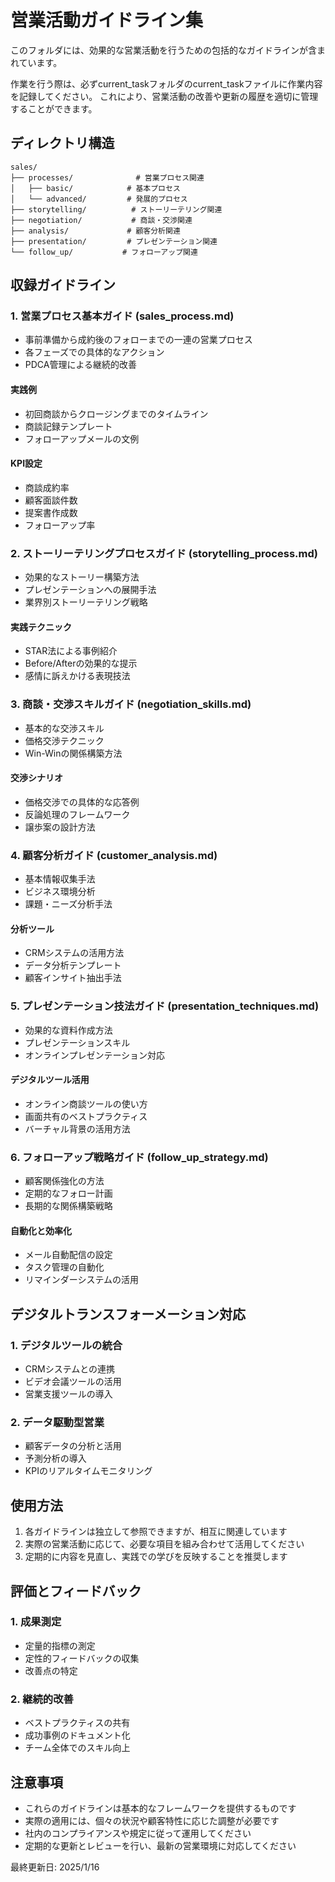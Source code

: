 # 営業活動ガイドライン集

このフォルダには、効果的な営業活動を行うための包括的なガイドラインが含まれています。

作業を行う際は、必ずcurrent_taskフォルダのcurrent_taskファイルに作業内容を記録してください。
これにより、営業活動の改善や更新の履歴を適切に管理することができます。

## ディレクトリ構造
```
sales/
├── processes/              # 営業プロセス関連
│   ├── basic/            # 基本プロセス
│   └── advanced/         # 発展的プロセス
├── storytelling/          # ストーリーテリング関連
├── negotiation/           # 商談・交渉関連
├── analysis/             # 顧客分析関連
├── presentation/         # プレゼンテーション関連
└── follow_up/           # フォローアップ関連
```

## 収録ガイドライン

### 1. 営業プロセス基本ガイド (sales_process.md)
- 事前準備から成約後のフォローまでの一連の営業プロセス
- 各フェーズでの具体的なアクション
- PDCA管理による継続的改善

#### 実践例
- 初回商談からクロージングまでのタイムライン
- 商談記録テンプレート
- フォローアップメールの文例

#### KPI設定
- 商談成約率
- 顧客面談件数
- 提案書作成数
- フォローアップ率

### 2. ストーリーテリングプロセスガイド (storytelling_process.md)
- 効果的なストーリー構築方法
- プレゼンテーションへの展開手法
- 業界別ストーリーテリング戦略

#### 実践テクニック
- STAR法による事例紹介
- Before/Afterの効果的な提示
- 感情に訴えかける表現技法

### 3. 商談・交渉スキルガイド (negotiation_skills.md)
- 基本的な交渉スキル
- 価格交渉テクニック
- Win-Winの関係構築方法

#### 交渉シナリオ
- 価格交渉での具体的な応答例
- 反論処理のフレームワーク
- 譲歩案の設計方法

### 4. 顧客分析ガイド (customer_analysis.md)
- 基本情報収集手法
- ビジネス環境分析
- 課題・ニーズ分析手法

#### 分析ツール
- CRMシステムの活用方法
- データ分析テンプレート
- 顧客インサイト抽出手法

### 5. プレゼンテーション技法ガイド (presentation_techniques.md)
- 効果的な資料作成方法
- プレゼンテーションスキル
- オンラインプレゼンテーション対応

#### デジタルツール活用
- オンライン商談ツールの使い方
- 画面共有のベストプラクティス
- バーチャル背景の活用方法

### 6. フォローアップ戦略ガイド (follow_up_strategy.md)
- 顧客関係強化の方法
- 定期的なフォロー計画
- 長期的な関係構築戦略

#### 自動化と効率化
- メール自動配信の設定
- タスク管理の自動化
- リマインダーシステムの活用

## デジタルトランスフォーメーション対応

### 1. デジタルツールの統合
- CRMシステムとの連携
- ビデオ会議ツールの活用
- 営業支援ツールの導入

### 2. データ駆動型営業
- 顧客データの分析と活用
- 予測分析の導入
- KPIのリアルタイムモニタリング

## 使用方法

1. 各ガイドラインは独立して参照できますが、相互に関連しています
2. 実際の営業活動に応じて、必要な項目を組み合わせて活用してください
3. 定期的に内容を見直し、実践での学びを反映することを推奨します

## 評価とフィードバック

### 1. 成果測定
- 定量的指標の測定
- 定性的フィードバックの収集
- 改善点の特定

### 2. 継続的改善
- ベストプラクティスの共有
- 成功事例のドキュメント化
- チーム全体でのスキル向上

## 注意事項

- これらのガイドラインは基本的なフレームワークを提供するものです
- 実際の適用には、個々の状況や顧客特性に応じた調整が必要です
- 社内のコンプライアンスや規定に従って運用してください
- 定期的な更新とレビューを行い、最新の営業環境に対応してください

最終更新日: 2025/1/16
